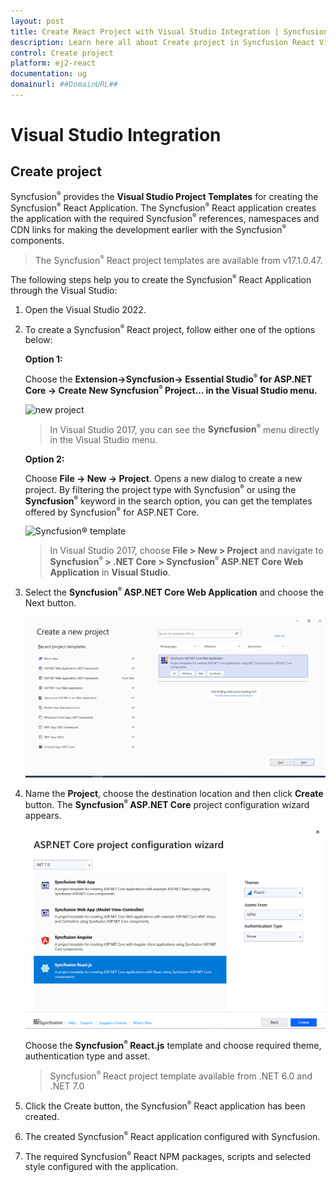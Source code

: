```yaml
---
layout: post
title: Create React Project with Visual Studio Integration | Syncfusion
description: Learn here all about Create project in Syncfusion React Visual studio integration component of Syncfusion Essential JS 2 and more.
control: Create project 
platform: ej2-react
documentation: ug
domainurl: ##DomainURL##
---
```


# Visual Studio Integration 

## Create project

Syncfusion<sup style="font-size:70%">&reg;</sup> provides the **Visual Studio Project Templates** for creating the Syncfusion<sup style="font-size:70%">&reg;</sup> React Application. The Syncfusion<sup style="font-size:70%">&reg;</sup> React application creates the application with the required Syncfusion<sup style="font-size:70%">&reg;</sup> references, namespaces and CDN links for making the development earlier with the Syncfusion<sup style="font-size:70%">&reg;</sup> components.

> The Syncfusion<sup style="font-size:70%">&reg;</sup> React project templates are available from v17.1.0.47.

The following steps help you to create the Syncfusion<sup style="font-size:70%">&reg;</sup> React Application through the Visual Studio:
1. Open the Visual Studio 2022.
2. To create a Syncfusion<sup style="font-size:70%">&reg;</sup> React project, follow either one of the options below:

    **Option 1:**

     Choose the **Extension->Syncfusion-> Essential Studio<sup style="font-size:70%">&reg;</sup> for ASP.NET Core -> Create New Syncfusion<sup style="font-size:70%">&reg;</sup> Project… in the Visual Studio menu.**

    ![new project](images/new-project.png)

    > In Visual Studio 2017, you can see the **Syncfusion<sup style="font-size:70%">&reg;</sup>** menu directly in the Visual Studio menu.

    **Option 2:**

     Choose **File -> New -> Project**. Opens a new dialog to create a new project. By filtering the project type with Syncfusion<sup style="font-size:70%">&reg;</sup> or using the **Syncfusion<sup style="font-size:70%">&reg;</sup>** keyword in the search option, you can get the templates offered by Syncfusion<sup style="font-size:70%">&reg;</sup> for ASP.NET Core.

    ![Syncfusion<sup style="font-size:70%">&reg;</sup> template](images/create-new-project.png)   

    > In Visual Studio 2017, choose **File > New > Project** and navigate to **Syncfusion<sup style="font-size:70%">&reg;</sup> > .NET Core > Syncfusion<sup style="font-size:70%">&reg;</sup> ASP.NET Core Web Application** in **Visual Studio**. 

3. Select the **Syncfusion<sup style="font-size:70%">&reg;</sup> ASP.NET Core Web Application** and choose the Next button.

    ![project configuration](images/syncfusion-template.png)

4. Name the **Project**, choose the destination location and then click **Create** button. The **Syncfusion<sup style="font-size:70%">&reg;</sup> ASP.NET Core**  project configuration wizard appears.

    ![project configuration](images/react-project-wizard.png)

    Choose the **Syncfusion<sup style="font-size:70%">&reg;</sup> React.js** template and choose required theme, authentication type and asset.

    > Syncfusion<sup style="font-size:70%">&reg;</sup> React project template available from .NET 6.0 and .NET 7.0

5. Click the Create button, the Syncfusion<sup style="font-size:70%">&reg;</sup> React application has been created.

6. The created Syncfusion<sup style="font-size:70%">&reg;</sup> React application configured with Syncfusion.

7. The required Syncfusion<sup style="font-size:70%">&reg;</sup> React NPM packages, scripts and selected style configured with the application.
